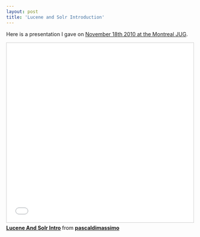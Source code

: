 ```yaml
---
layout: post
title: 'Lucene and Solr Introduction'
---
```


Here is a presentation I gave on <a href="http://www.montrealjug.org/content/pr%C3%A9sentation-sur-lucene-solr-par-pascal-dimassimo-le-jeudi-18-novembre-2010-%C3%A0-17h45">November 18th 2010 at the Montreal JUG</a>.

<iframe src="//www.slideshare.net/slideshow/embed_code/key/F4pSSgLxjkbSgH" width="595" height="485" frameborder="0" marginwidth="0" marginheight="0" scrolling="no" style="border:1px solid #CCC; border-width:1px; margin-bottom:5px; max-width: 100%;" allowfullscreen> </iframe> <div style="margin-bottom:5px"> <strong> <a href="//www.slideshare.net/pascaldimassimo/lucene-and-solr-intro" title="Lucene And Solr Intro" target="_blank">Lucene And Solr Intro</a> </strong> from <strong><a target="_blank" href="//www.slideshare.net/pascaldimassimo">pascaldimassimo</a></strong> </div>
